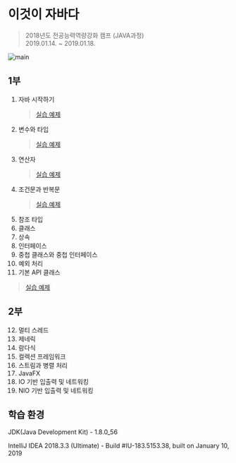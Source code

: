 # 이것이 자바다

> 2018년도 전공능력역량강화 캠프 (JAVA과정)  
> 2019.01.14. ~ 2019.01.18.

![main](http://www.hanbit.co.kr/data/books/B1460673937_l.jpg)

## 1부
1. 자바 시작하기
   > [실습 예제](https://github.com/KakaoFriends/ThisIsJava/tree/master/chap01/src)
2. 변수와 타입
   > [실습 예제](https://github.com/KakaoFriends/ThisIsJava/tree/master/chap02/src)
3. 연산자
   > [실습 예제](https://github.com/KakaoFriends/ThisIsJava/tree/master/chap03/src)
4. 조건문과 반복문
   > [실습 예제](https://github.com/KakaoFriends/ThisIsJava/tree/master/chap04/src)
5. 참조 타입
6. 클래스
7. 상속
8. 인터페이스
9. 중첩 클래스와 중첩 인터페이스
10. 예외 처리
11. 기본 API 클래스
   > [실습 예제](https://github.com/KakaoFriends/ThisIsJava/tree/master/chap11/src)

## 2부
12. 멀티 스레드
13. 제네릭
14. 람다식
15. 컬렉션 프레임워크
16. 스트림과 병렬 처리
17. JavaFX
18. IO 기반 입출력 및 네트워킹
19. NIO 기반 입출력 및 네트워킹

## 학습 환경
JDK(Java Development Kit) - 1.8.0_56

IntelliJ IDEA 2018.3.3 (Ultimate) - Build #IU-183.5153.38, built on January 10, 2019
